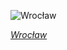 
![Wrocław](https://upload.wikimedia.org/wikipedia/commons/thumb/7/70/Wroclaw-Rathaus.jpg/525px-Wroclaw-Rathaus.jpg)

*[Wrocław](https://wikipedia.org/wiki/File:Wroclaw-Rathaus.jpg)*
